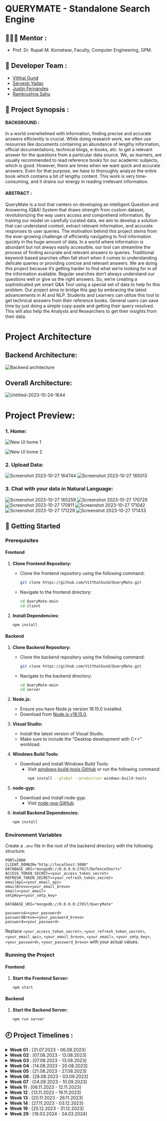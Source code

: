 # QUERYMATE - Standalone Search Engine 

## 👩🏻‍💻 Mentor :

- Prof. Dr. Rupali M. Komatwar, Faculty, Computer Engineering, GPM.

## 👥 Developer Team :

- [Vitthal Gund](https://github.com/VitthalGund)
- [Sarvesh Yadav](https://github.com/sarveshpyadav)
- [Justin Fernandes](https://github.com/FernandesJustin)
- [Ramkrushna Sahu](https://github.com/Ramkrushna-Sahu)

## 📑 Project Synopsis :

#### BACKGROUND :

In a world overwhelmed with information, finding precise and accurate answers efficiently is crucial. While doing research work, we often use resources like documents containing an abundance of lengthy information, official documentations, technical blogs, e-books, etc. to get a relevant answer for the questions from a particular data source. We, as learners, are usually recommended to read reference books for our academic subjects, which is good. However, there are times when we want quick and accurate answers. Even for that purpose, we have to thoroughly analyze the entire book which contains a bit of lengthy content. This work is very time-consuming, and it drains our energy in reading irrelevant information.


#### ABSTRACT :

QueryMate is a tool that centers on developing an intelligent Question and Answering (Q&A) System that draws strength from custom dataset, revolutionizing the way users access and comprehend information. By training our model on carefully curated data, we aim to develop a solution that can understand context, extract relevant information, and accurate responses to user queries. The motivation behind this project stems from the ever-growing challenge of efficiently navigating to find information quickly in the huge amount of data. In a world where information is abundant but not always easily accessible, our tool can streamline the process of finding accurate and relevant answers to queries. Traditional keyword-based searches often fall short when it comes to understanding delicate queries or providing concise and relevant answers. We are doing this project because it’s getting harder to find what we’re looking for in all the information available. Regular searches don’t always understand our questions well or give us the right answers. So, we’re creating a sophisticated yet smart Q&A Tool using a special set of data to help fix this problem. Our project aims to bridge this gap by embracing the latest advancements in AI and NLP. Students and Learners can utilize this tool to get technical answers from their reference books. General users can save time by just doing a simple copy-paste and getting their query resolved. This will also help the Analysts and Researchers to get their insights from their data.



# Project Architecture

## Backend Architecture:
![Backend architecture](https://github.com/VitthalGund/QueryMate/assets/97181033/80ea4f6b-3054-4ea6-a894-92e52aaf8423)

## Overall Architecture:
![Untitled-2023-10-24-1644](https://github.com/VitthalGund/QueryMate/assets/97181033/26cf8fa9-a56c-4ad4-93bb-a8216624faf7)


# Project Preview:
### 1. Home:
![New UI home 1](https://github.com/VitthalGund/QueryMate/assets/97181033/00e69326-0163-4ee2-8aa7-5481e7f5788e)

![New UI home 2](https://github.com/VitthalGund/QueryMate/assets/97181033/677e89fd-dbb0-4fa3-b317-3056b97f68c7)

### 2. Upload Data:
![Screenshot 2023-10-27 164744](https://github.com/VitthalGund/QueryMate/assets/97181033/acfc69c7-5a96-4342-b719-bc9c407ffea2)
![Screenshot 2023-10-27 165013](https://github.com/VitthalGund/QueryMate/assets/97181033/8618dd12-bb7e-4dc1-b336-39eaec446320)


### 3. Chat with your data in Natural Language:
![Screenshot 2023-10-27 165259](https://github.com/VitthalGund/QueryMate/assets/97181033/cf6d2ded-2be1-42ae-bbd9-b3827ac9d712)
![Screenshot 2023-10-27 170729](https://github.com/VitthalGund/QueryMate/assets/97181033/46953957-a3a7-48db-95f8-d3c92a6686be)
![Screenshot 2023-10-27 170911](https://github.com/VitthalGund/QueryMate/assets/97181033/68bbbfd6-32f5-43dc-9d3a-514b65ca1802)
![Screenshot 2023-10-27 171042](https://github.com/VitthalGund/QueryMate/assets/97181033/43e02aa9-dcb4-4f28-b0ef-d927b08a3d27)
![Screenshot 2023-10-27 171229](https://github.com/VitthalGund/QueryMate/assets/97181033/bdfb8350-267e-4d8d-865f-936ae016eb77)
![Screenshot 2023-10-27 171433](https://github.com/VitthalGund/QueryMate/assets/97181033/4e9ac7a5-75b5-4122-bb23-c4ebd9bac42c)


## 🚀 Getting Started

### Prerequisites

#### Frontend
1. **Clone Frontend Repository:**
   - Clone the frontend repository using the following command:
     ```sh
     git clone https://github.com/VitthalGund/QueryMate.git
     ```
   - Navigate to the frontend directory:
     ```sh
     cd QueryMate-main
     cd client 
     ```
   
2. **Install Dependencies:**
   ```sh
   npm install
   ```

#### Backend
1. **Clone Backend Repository:**
   - Clone the backend repository using the following command:
     ```sh
     git clone https://github.com/VitthalGund/QueryMate.git
     ```
   - Navigate to the backend directory:
     ```sh
     cd QueryMate-main
     cd server
     ```

2. **Node.js:**
   - Ensure you have Node.js version 18.15.0 installed.
   - Download from [Node.js v18.15.0](https://nodejs.org/dist/v18.15.0/node-v18.15.0-x64.msi).

3. **Visual Studio:**
   - Install the latest version of Visual Studio.
   - Make sure to include the "Desktop development with C++" workload.

4. **Windows Build Tools:**
   - Download and install Windows Build Tools:
     - Visit [windows-build-tools GitHub](https://github.com/felixrieseberg/windows-build-tools) or run the following command:
       ```sh
       npm install --global --production windows-build-tools
       ```

5. **node-gyp:**
   - Download and install node-gyp:
     - Visit [node-gyp GitHub](https://github.com/nodejs/node-gyp#on-windows).

6. **Install Backend Dependencies:**
   ```sh
   npm install
   ```

### Environment Variables

Create a `.env` file in the root of the backend directory with the following structure:

```plaintext
PORT=2000
CLIENT_DOMAIN="http://localhost:3000"
DATABASE_URI="mongodb://0.0.0.0:27017/DefenceShorts"
ACCESS_TOKEN_SECRET=<your_access_token_secret>
REFRESH_TOKEN_SECRET=<your_refresh_token_secret>
emailApi=<your_email_api>
emailBrevo=<your_email_brevo>
email=<your_email>
smtpKey=<your_smtp_key>

DATABASE_URI="mongodb://0.0.0.0:27017/QueryMate"

passworsd=<your_password>
passwordBrevo=<your_password_brevo>
password=<your_password>
```

Replace `<your_access_token_secret>`, `<your_refresh_token_secret>`, `<your_email_api>`, `<your_email_brevo>`, `<your_email>`, `<your_smtp_key>`, `<your_password>`, `<your_password_brevo>` with your actual values.

### Running the Project

#### Frontend
1. **Start the Frontend Server:**
   ```sh
   npm start
   ```

#### Backend
1. **Start the Backend Server:**
   ```sh
   npm run server
   ```





## 🕘 Project Timelines :

<details>
<summary><b>Week 01</b> : [31.07.2023 - 06.08.2023]</summary>

---
🚀 TEAM FORMATION AND MENTOR SELECTION

  + Formation of our team, carefully assembling a group of dedicated members.
  + After a series of collaborative meetings with the team, we carefully pinpoint our field and technology of interest.
  + Selecting the mentor whose expertise aligns seamlessly with the chosen technology, ensuring the provision of the best guidance and support.
</details>
<details>
<summary><b>Week 02</b> : [07.08.2023 - 13.08.2023]</summary>

---
💬 PROJECT IDEA DISCUSSION AND DRAFTING OF SYNOPSIS

  + Every team member has explored and actively contributed in examining and suggesting different project ideas.
  + We settled on five project ideas before presenting them to our project mentor, Rupali ma'am.
  + In a meeting, we presented our ideas to Rupali ma'am. She approved three out of the five ideas, providing us with explanations for selecting these three and her reasons for disapproving the other two.
  + In the end, we opted for QueryMate because we deemed it more practical, useful and valuable.
</details>
<details>
<summary><b>Week 03</b> : [07.08.2023 - 13.08.2023]</summary>

---
🔍 EXPLORING PROJECT REQUIREMENTS

+ We conducted a thorough review of prior work in this related field, if any has been undertaken.
+ We began identifying and selecting further objectives that have the potential to greatly enhance the existing project's overall value and impact.
+ We found it imperative to acquire datasets for training our models, enabling us to accurately predict the desired outputs.
+ We agreed on utilizing ``Google BERT (Bidirectional Encoder Representations from Transformers)`` and ```Google USE (Universal Sentence Encoder)```, while also considering the need for ``Facebook RoBERTa (Robustly Optimized BERT Pre-Training Approach)`` if any challenges arise with ``Google BERT``
+ Taking into account the team's proficiency, we selected the following deep learning technologies:
    + ``NLP (Natural Language Processing)`` techniques, including ``RNN (Recurrent Neural Networks)`` and ``LSTM (Long Short Term Memory)``
    + ``TensorFlow`` framework for robust model training.
+  Overall, we chosed the technology stack for both the frontend and the backend of the project, with the committment to concurrently learn and master these technologies during the developmental phase:
    + Frontend: ``ReactJS``
    + Backend: ``NodeJS``
</details>
<details>
<summary><b>Week 04</b> : [14.08.2023 - 20.08.2023]</summary>

---
🔐 FINALIZING PROJECT PLAN

+ We reviewed and confirmed the project requirements gathered during the previous week.
+ We ensured that we had a comprehensive understanding of what needs to be accomplished.
+ Alongside, we crafted a detailed project plan including milestones, deadlines and resource allocation.
+ We organized regular team meetings to discuss progress, address any questions or concerns, and make any necessary adjustments to the project plan.
+ Established the GitHub Repository for [QueryMate](https://github.com/VitthalGund/QueryMate) on 15th August, 2023! ⭐
</details>
<details>
<summary><b>Week 05</b> : [21.08.2023 - 27.08.2023]</summary>

---
🛠️ SET UP THE DEVELOPMENT ENVIRONMENT

+ We began by configuring our development environment, which involves setting up necessary software tools, version control systems, and ensuring that all team members have access to the required resources.
+ Documenting our project is essential. Thus, we created a comprehensive initial project documentation that will encompass everything from project scope and requirements to technical specifications.
</details>
<details>
<summary><b>Week 06</b> : [28.08.2023 - 03.09.2023]</summary>

---
🎨 DEVELOPMENT KICK-OFF BY DESIGNING USER INTERFACE AND WIREFRAMES

+ We dedicated our time for designing the system architecture, user interface (UI) and creating wireframes that outline the visual structure and flow of application.
+ This included crafting visually appealing and user-friendly layouts, color schemes, and interactive elements that enhance the overall user experience.
+ Additionally, we meticukously created wireframes, which are detailed blueprints of the user interface. These wireframes will serve as the visual foundation for our application, helping us plan the arrangement of elements and userflow.
+ Throughout this week, we encouraged iterative design and feedback from team members to ensure that the UI aligns with project goals and user expectations.
+ Now, we have a well-thought-out design before we start coding.
</details>
<details>
<summary><b>Week 07</b> : [04.09.2023 - 10.09.2023]</summary>

---
🧪 DEVELOPMENT AND TESTING

+ With the project plan in place, we were ready to start the development process by implementing core project features.
+ We began by setting up our development environment as planned during Week 5.
+ Alongside development, we established a robust testing strategy to focus on thorough testing, including unit tests, integration tests, and user testing.
+ Monitored development progress against the project plan, ensuring that we're on track and making necessary adjustments.
</details>

<details>
<summary><b>Week 11</b> : [06.11.2023 - 12.11.2023]</summary>

+ 📅 **November 6, 2023**
  - Project Kickoff and Initial Setup.
+ 🔧 **November 10, 2023**
  - Set up development environment and initial repository structure.
</details>
<details>
<summary><b>Week 12</b> : [13.11.2023 - 19.11.2023]</summary>

+ 📜 **November 13, 2023**
  - LICENSE.md Created by Vitthal Popat Gund.
+ 🔄 **November 16, 2023**
  - Merge Branch 'main' of Repository by VitthalGund.
  - 🛠️ Dependency updates and bug fixes.
  - 🐛 Fixed an issue where the register route was checking the username twice instead of checking both username and email.
+ 🎨 **November 19, 2023**
  - Home Page UI Redesigned by VitthalGund.
  - Major redesigns and UI updates for the home page and other sections.
</details>
<details>
<summary><b>Week 13</b> : [20.11.2023 - 26.11.2023]</summary>

+ 🚀 **November 21, 2023**
  - Dynamic Imports and NPM Updates by VitthalGund.
  - Added dynamic imports to optimize the application.
  - Updated npm packages to the latest versions.
+ 🌟 **November 22, 2023**
  - UI Improvements and New Components by VitthalGund.
  - Added multiple UI improvements, such as dynamic loading for the features section, hover effects, and alignment changes for small screens.
  - Introduced new components like OfferSection and FeaturesItem.
+ 🔍 **November 23, 2023**
  - Chat Search Functionality by VitthalGund.
  - Implemented and enhanced the chat search functionality.
  - Made several UI updates, including changes to colors, fonts, and the integration of the footer component.
+ 🛠️ **November 24, 2023**
  - UI and Functional Enhancements by VitthalGund.
  - Updated axios to the latest version and removed email notification alerts.
  - Added the compareSync function to compare hash values.
</details>
<details>
<summary><b>Week 14</b> : [27.11.2023 - 03.12.2023]</summary>

+ 🧩 **November 27, 2023**
  - Custom Sider Bar and Logout Functionality by VitthalGund.
  - Integrated a custom sider bar into the chat page and added logout functionality.
</details>
<details>
<summary><b>Week 19</b> : [25.12.2023 - 31.12.2023]</summary>

+ 🔑 **December 30, 2023**
  - Client ID Added to Env File by VitthalGund.
  - Added client ID configuration to the environment file for better security and configuration management.
</details>
<details>
<summary><b>Week 29</b> : [18.03.2024 - 24.03.2024]</summary>

+ 🗺️ **March 23, 2024**
  - Architecture Diagram and UI Changes by VitthalGund.
  - Added an architecture diagram and made minor UI changes.
</details>




